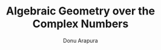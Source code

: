 ---
hidden: true
title: "Algebraic Geometry over the Complex Numbers"
categories: articles
link: https://www.springer.com/us/book/9781461418085
author: Donu Arapura
description: This book is a great introduction to complex (algebraic) geometry. It begins by developing the theory of sheaves and their cohomology, using de Rham cohomology and Riemann surfaces as good examples for applying this theory. After that, it looks at Hodge Theory and many facets of complex geometry. It's lacking in examples (which many math texts are) but it's mostly user-friendly. Shameless self-plug, I wrote some notes (https://github.com/NivenT/Arapura_Notes) on parts of this book.
---